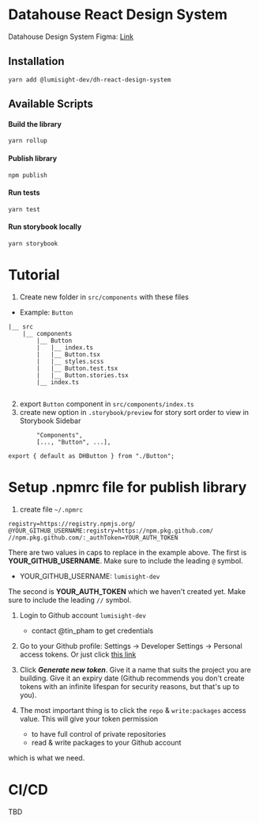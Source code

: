 # Datahouse React Design System

Datahouse Design System Figma: [Link](https://www.figma.com/file/9vrmIWlKDTr68h8gYOY0yD/DH-Design-System?node-id=111%3A1308)

## Installation

```
yarn add @lumisight-dev/dh-react-design-system
```

## Available Scripts

#### Build the library

```
yarn rollup
```

#### Publish library
```
npm publish
```

#### Run tests

```
yarn test
```

#### Run storybook locally

```
yarn storybook
```


# Tutorial
1. Create new folder in `src/components` with these files
  - Example: `Button` 
```
|__ src
    |__ components
        |__ Button
        |   |__ index.ts
        |   |__ Button.tsx
        |   |__ styles.scss
        |   |__ Button.test.tsx
        |   |__ Button.stories.tsx
        |__ index.ts
    
```
2. export `Button` component in `src/components/index.ts`
3. create new option in `.storybook/preview` for story sort order to view in Storybook Sidebar

```
        "Components",
        [..., "Button", ...],
```

```
export { default as DHButton } from "./Button";
```


# Setup .npmrc file for publish library

1. create file `~/.npmrc`

```
registry=https://registry.npmjs.org/
@YOUR_GITHUB_USERNAME:registry=https://npm.pkg.github.com/
//npm.pkg.github.com/:_authToken=YOUR_AUTH_TOKEN
```

There are two values in caps to replace in the example above. 
The first is **YOUR_GITHUB_USERNAME**. Make sure to include the leading `@` symbol.
  - YOUR_GITHUB_USERNAME: `lumisight-dev`

The second is **YOUR_AUTH_TOKEN** which we haven't created yet. Make sure to include the leading `//` symbol.
1. Login to Github account `lumisight-dev` 
     - contact @tin_pham to get credentials 
2. Go to your Github profile: Settings -> Developer Settings -> Personal access tokens. Or just click [this link](https://github.com/settings/tokens)

3. Click _**Generate new token**_. Give it a name that suits the project you are building. Give it an expiry date (Github recommends you don't create tokens with an infinite lifespan for security reasons, but that's up to you).

4. The most important thing is to click the `repo` & `write:packages` access value. This will give your token permission 
   - to have full control of private repositories
   - read & write packages to your Github account

which is what we need.

# CI/CD
TBD